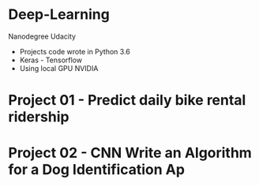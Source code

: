 # Deep-Learning
Nanodegree Udacity

* Projects code wrote in Python 3.6
* Keras - Tensorflow
* Using local GPU NVIDIA

# Project 01 - Predict daily bike rental ridership

# Project 02 - CNN Write an Algorithm for a Dog Identification Ap
